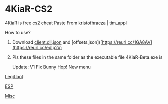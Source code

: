 # 4KiaR-CS2
4KiaR is free cs2 cheat
Paste From [kristofhracza](https://github.com/kristofhracza) | tim_appl


How to use?
1. Download [client.dll.json](https://reurl.cc/1GA8AV) and [offsets.json]([https://reurl.cc/1GA8AV](https://reurl.cc/edlp2x)
2. Pls these files in the same folder as the executable file 4KiaR-Beta.exe is





   Update:
   V1
   Fix Bunny Hop!
   New menu
   
[Legit bot](https://github.com/Y4aa/4KiaR-CS2/assets/151437327/92080f5b-b50d-435f-9742-6d5953edd3f1)

[ESP](https://github.com/Y4aa/4KiaR-CS2/assets/151437327/8c8e1880-afd6-4950-b380-54875317cb95)

[Misc](https://github.com/Y4aa/4KiaR-CS2/assets/151437327/ac12ff6e-2512-4a3d-983d-f27033d7feef)

